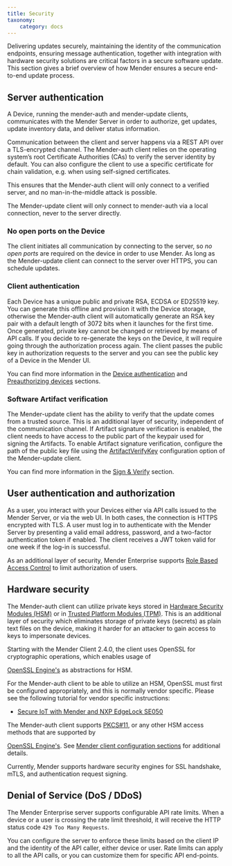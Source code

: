 ```yaml
---
title: Security
taxonomy:
    category: docs
---
```


Delivering updates securely, maintaining the identity of the communication
endpoints, ensuring message authentication, together with integration
with hardware security solutions are critical factors in a secure
software update. This section gives a brief overview of how Mender
ensures a secure end-to-end update process.

## Server authentication

A Device, running the mender-auth and mender-update clients, communicates with
the Mender Server in order to authorize, get updates, update inventory data, and
deliver status information.

Communication between the client and server happens via a REST API over a
TLS-encrypted channel. The Mender-auth client relies on the operating system’s root
Certificate Authorities (CAs) to verify the server identity by default. You can
also configure the client to use a specific certificate for chain validation,
e.g. when using self-signed certificates.

This ensures that the Mender-auth client will only connect to a verified server, and
no man-in-the-middle attack is possible.

The Mender-update client will only connect to mender-auth via a local
connection, never to the server directly.


### No open ports on the Device

The client initiates all communication by connecting to the server, so
*no open ports* are required on the device in order to use Mender. As long as
the Mender-update client can connect to the server over HTTPS, you can schedule updates.


### Client authentication

Each Device has a unique public and private RSA, ECDSA or ED25519 key. You can
generate this offline and provision it with the Device storage, otherwise the
Mender-auth client will automatically generate an RSA key pair with a default length
of 3072 bits when it launches for the first time. Once generated, private key cannot be
changed or retrieved by means of API calls. If you decide to re-generate the
keys on the Device, it will require going through the authorization process
again. The client passes the public key in authorization requests to the server and
you can see the public key of a Device in the Mender UI.

You can find more information in the
[Device authentication](../13.Device-authentication/docs.md)
and
[Preauthorizing devices](../../08.Server-integration/02.Preauthorizing-devices/docs.md)
sections.


### Software Artifact verification

The Mender-update client has the ability to verify that the update comes from a
trusted source. This is an additional layer of security, independent of the
communication channel. If Artifact signature verification is enabled, the
client needs to have access to the public part of the keypair used for signing
the Artifacts.  To enable Artifact signature verification, configure the path
of the public key file using the
[ArtifactVerifyKey](../../03.Client-installation/07.Configuration-file/50.Configuration-options/docs.md#artifactverifykey)
configuration option of the Mender-update client.

You can find more information in the
[Sign & Verify](../../06.Artifact-creation/07.Sign-and-verify/docs.md) section.


## User authentication and authorization

As a user, you interact with your Devices either via API calls issued to the
Mender Server, or via the web UI. In both cases, the connection is HTTPS
encrypted with TLS. A user must log in to authenticate with the Mender Server
by presenting a valid email address, password, and a two-factor authentication
token if enabled. The client receives a JWT token valid for one week if the
log-in is successful.

As an additional layer of security, Mender Enterprise supports [Role Based Access
Control](../12.Role.Based.Access.Control/docs.md) to limit authorization of users.


## Hardware security

The Mender-auth client can utilize private keys stored in [Hardware Security
Modules (HSM)](https://en.wikipedia.org/wiki/Hardware_security_module) or in
[Trusted Platform Modules (TPM)](https://en.wikipedia.org/wiki/Trusted_Platform_Module).
This is an additional layer of security which eliminates storage of private keys
(secrets) as plain text files on the device, making it harder for an attacker
to gain access to keys to impersonate devices.

<!--AUTOVERSION: "Starting with the Mender Client %,"/ignore-->
Starting with the Mender Client 2.4.0, the client uses OpenSSL for cryptographic
operations, which enables usage of
<!--AUTOVERSION: "www.openssl.org/docs/man%"/ignore-->
[OpenSSL Engine's](https://www.openssl.org/docs/man1.1.1/man1/engine.html) as
abstractions for HSM.

For the Mender-auth client to be able to utilize an HSM, OpenSSL must first be
configured appropriately, and this is normally vendor specific. Please see
the following tutorial for vendor specific instructions:
- [Secure IoT with Mender and NXP EdgeLock SE050](https://hub.mender.io/t/secure-iot-with-mender-and-nxp-edgelock-se050/2744)

The Mender-auth client supports [PKCS#11](https://tools.ietf.org/html/rfc7512), or
any other HSM access methods that are supported by
<!--AUTOVERSION: "www.openssl.org/docs/man%"/ignore-->
[OpenSSL Engine's](https://www.openssl.org/docs/man1.1.1/man1/engine.html). See
[Mender client configuration sections](https://docs.mender.io/client-installation/configuration-file/configuration-options#httpsclient) for additional details.

Currently, Mender supports hardware security engines for SSL handshake, mTLS,
and authentication request signing.


## Denial of Service (DoS / DDoS)

The Mender Enterprise server supports configurable API rate limits. When a device or a user is
crossing the rate limit threshold, it will receive the HTTP status code `429 Too Many Requests`.

You can configure the server to enforce these limits based on the client IP and the identity
of the API caller, either device or user. Rate limits can apply to all the API calls, or you can
customize them for specific API end-points.
